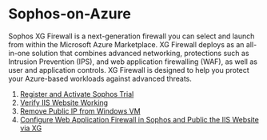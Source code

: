 # Sophos-on-Azure

Sophos XG Firewall is a next-generation firewall you can select and launch from within the Microsoft Azure Marketplace. XG Firewall deploys as an all-in-one solution that combines advanced networking, protections such as Intrusion Prevention (IPS), and web application firewalling (WAF), as well as user and application controls. XG Firewall is designed to help you protect your Azure-based workloads against advanced threats.


<!-- TOC -->

1. [Register and Activate Sophos Trial](/Hands-on-Lab/Register-and-Activate-Sophos-Trial.md)  
2. [Verify IIS Website Working ](/Hands-on-Lab/Verify-IIS-Website-Working.md)  
3. [Remove Public IP from Windows VM](/Hands-on-Lab/Remove-Public-IP-from-Windows-VM.md)    
4. [Configure Web Application Firewall in Sophos and Public the IIS Website via XG](/Hands-on-Lab/Configure-Web-Application-Firewall-in-Sophos-and-Public-the-IIS-Website-via-XG.md)    




<!-- /TOC -->
